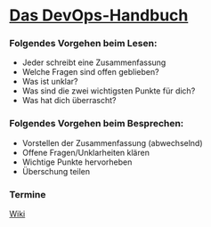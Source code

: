 # [Das DevOps-Handbuch](https://oreilly.de/produkt/das-devops-handbuch/)

### Folgendes Vorgehen beim Lesen:
- Jeder schreibt eine Zusammenfassung
- Welche Fragen sind offen geblieben?
- Was ist unklar?
- Was sind die zwei wichtigsten Punkte für dich?
- Was hat dich überrascht?


### Folgendes Vorgehen beim Besprechen:
- Vorstellen der Zusammenfassung (abwechselnd)
- Offene Fragen/Unklarheiten klären
- Wichtige Punkte hervorheben
- Überschung teilen


### Termine
[Wiki](https://github.com/christoph-eb/devops/wiki/Termine)
